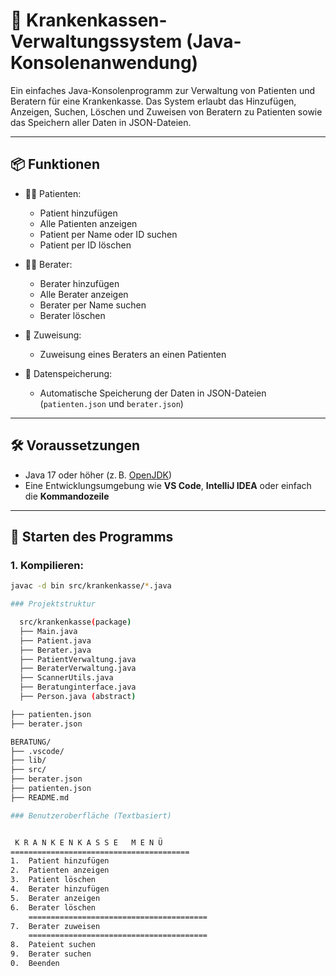 # 🏥 Krankenkassen-Verwaltungssystem (Java-Konsolenanwendung)

Ein einfaches Java-Konsolenprogramm zur Verwaltung von Patienten und Beratern für eine Krankenkasse. Das System erlaubt das Hinzufügen, Anzeigen, Suchen, Löschen und Zuweisen von Beratern zu Patienten sowie das Speichern aller Daten in JSON-Dateien.

---

## 📦 Funktionen

- 🧑‍⚕️ Patienten:
  - Patient hinzufügen
  - Alle Patienten anzeigen
  - Patient per Name oder ID suchen
  - Patient per ID löschen

- 👨‍💼 Berater:
  - Berater hinzufügen
  - Alle Berater anzeigen
  - Berater per Name suchen
  - Berater löschen

- 🔁 Zuweisung:
  - Zuweisung eines Beraters an einen Patienten

- 💾 Datenspeicherung:
  - Automatische Speicherung der Daten in JSON-Dateien (`patienten.json` und `berater.json`)

---

## 🛠️ Voraussetzungen

- Java 17 oder höher (z. B. [OpenJDK](https://jdk.java.net/))
- Eine Entwicklungsumgebung wie **VS Code**, **IntelliJ IDEA** oder einfach die **Kommandozeile**

---

## 🚀 Starten des Programms

### 1. Kompilieren:

```bash
javac -d bin src/krankenkasse/*.java

### Projektstruktur

  src/krankenkasse(package)
  ├── Main.java
  ├── Patient.java
  ├── Berater.java
  ├── PatientVerwaltung.java
  ├── BeraterVerwaltung.java
  ├── ScannerUtils.java
  ├── Beratunginterface.java
  ├── Person.java (abstract)

├── patienten.json
├── berater.json

BERATUNG/
├── .vscode/
├── lib/
├── src/
├── berater.json
├── patienten.json
├── README.md 

### Benutzeroberfläche (Textbasiert)


 K R A N K E N K A S S E   M E N Ü
========================================
1.  Patient hinzufügen
2.  Patienten anzeigen
3.  Patient löschen
4.  Berater hinzufügen
5.  Berater anzeigen
6.  Berater löschen
    ========================================
7.  Berater zuweisen
    ========================================
8.  Pateient suchen
9.  Berater suchen   
0.  Beenden
